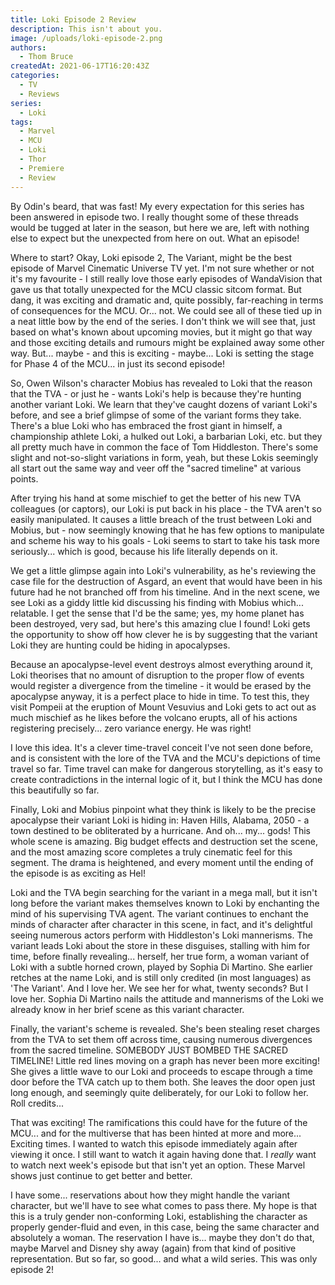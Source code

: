 ```yaml
---
title: Loki Episode 2 Review
description: This isn't about you.
image: /uploads/loki-episode-2.png
authors:
  - Thom Bruce
createdAt: 2021-06-17T16:20:43Z
categories:
  - TV
  - Reviews
series:
  - Loki
tags:
  - Marvel
  - MCU
  - Loki
  - Thor
  - Premiere
  - Review
---
```


By Odin's beard, that was fast! My every expectation for this series has been answered in episode two. I really thought some of these threads would be tugged at later in the season, but here we are, left with nothing else to expect but the unexpected from here on out. What an episode!

<spoiler-warning>
<template>
<ul>
<li>Spoilers for Loki Episode 2</li>
<li>Potential spoilers for the rest of the season</li>
</ul>
</template>
</spoiler-warning>

Where to start? Okay, Loki episode 2, The Variant, might be the best episode of Marvel Cinematic Universe TV yet. I'm not sure whether or not it's my favourite - I still really love those early episodes of WandaVision that gave us that totally unexpected for the MCU classic sitcom format. But dang, it was exciting and dramatic and, quite possibly, far-reaching in terms of consequences for the MCU. Or... not. We could see all of these tied up in a neat little bow by the end of the series. I don't think we will see that, just based on what's known about upcoming movies, but it might go that way and those exciting details and rumours might be explained away some other way. But... maybe - and this is exciting - maybe... Loki is setting the stage for Phase 4 of the MCU... in just its second episode!

So, Owen Wilson's character Mobius has revealed to Loki that the reason that the TVA - or just he - wants Loki's help is because they're hunting another variant Loki. We learn that they've caught dozens of variant Loki's before, and see a brief glimpse of some of the variant forms they take. There's a blue Loki who has embraced the frost giant in himself, a championship athlete Loki, a hulked out Loki, a barbarian Loki, etc. but they all pretty much have in common the face of Tom Hiddleston. There's some slight and not-so-slight variations in form, yeah, but these Lokis seemingly all start out the same way and veer off the "sacred timeline" at various points.

After trying his hand at some mischief to get the better of his new TVA colleagues (or captors), our Loki is put back in his place - the TVA aren't so easily manipulated. It causes a little breach of the trust between Loki and Mobius, but - now seemingly knowing that he has few options to manipulate and scheme his way to his goals - Loki seems to start to take his task more seriously... which is good, because his life literally depends on it.

<fountain-screenplay>
<template>
MOBIUS
Let me park you at this desk and don't be afraid to really lean into this work. Here's a good trick for you: Pretend your life depends on it. I'm gonna get a snack.
</template>
</fountain-screenplay>

We get a little glimpse again into Loki's vulnerability, as he's reviewing the case file for the destruction of Asgard, an event that would have been in his future had he not branched off from his timeline. And in the next scene, we see Loki as a giddy little kid discussing his finding with Mobius which... relatable. I get the sense that I'd be the same; yes, my home planet has been destroyed, very sad, but here's this amazing clue I found! Loki gets the opportunity to show off how clever he is by suggesting that the variant Loki they are hunting could be hiding in apocalypses.

Because an apocalypse-level event destroys almost everything around it, Loki theorises that no amount of disruption to the proper flow of events would register a divergence from the timeline - it would be erased by the apocalypse anyway, it is a perfect place to hide in time. To test this, they visit Pompeii at the eruption of Mount Vesuvius and Loki gets to act out as much mischief as he likes before the volcano erupts, all of his actions registering precisely... zero variance energy. He was right!

I love this idea. It's a clever time-travel conceit I've not seen done before, and is consistent with the lore of the TVA and the MCU's depictions of time travel so far. Time travel can make for dangerous storytelling, as it's easy to create contradictions in the internal logic of it, but I think the MCU has done this beautifully so far.

Finally, Loki and Mobius pinpoint what they think is likely to be the precise apocalypse their variant Loki is hiding in: Haven Hills, Alabama, 2050 - a town destined to be obliterated by a hurricane. And oh... my... gods! This whole scene is amazing. Big budget effects and destruction set the scene, and the most amazing score completes a truly cinematic feel for this segment. The drama is heightened, and every moment until the ending of the episode is as exciting as Hel!

Loki and the TVA begin searching for the variant in a mega mall, but it isn't long before the variant makes themselves known to Loki by enchanting the mind of his supervising TVA agent. The variant continues to enchant the minds of character after character in this scene, in fact, and it's delightful seeing numerous actors perform with Hiddleston's Loki mannerisms. The variant leads Loki about the store in these disguises, stalling with him for time, before finally revealing... herself, her true form, a woman variant of Loki with a subtle horned crown, played by Sophia Di Martino. She earlier retches at the name Loki, and is still only credited (in most languages) as 'The Variant'. And I love her. We see her for what, twenty seconds? But I love her. Sophia Di Martino nails the attitude and mannerisms of the Loki we already know in her brief scene as this variant character.

<fountain-screenplay>
<template>
THE VARIANT
This isn't about you.
</template>
</fountain-screenplay>

Finally, the variant's scheme is revealed. She's been stealing reset charges from the TVA to set them off across time, causing numerous divergences from the sacred timeline. SOMEBODY JUST BOMBED THE SACRED TIMELINE! Little red lines moving on a graph has never been more exciting! She gives a little wave to our Loki and proceeds to escape through a time door before the TVA catch up to them both. She leaves the door open just long enough, and seemingly quite deliberately, for our Loki to follow her. Roll credits...

That was exciting! The ramifications this could have for the future of the MCU... and for the multiverse that has been hinted at more and more... Exciting times. I wanted to watch this episode immediately again after viewing it once. I still want to watch it again having done that. I _really_ want to watch next week's episode but that isn't yet an option. These Marvel shows just continue to get better and better.

I have some... reservations about how they might handle the variant character, but we'll have to see what comes to pass there. My hope is that this is a truly gender non-conforming Loki, establishing the character as properly gender-fluid and even, in this case, being the same character and absolutely a woman. The reservation I have is... maybe they don't do that, maybe Marvel and Disney shy away (again) from that kind of positive representation. But so far, so good... and what a wild series. This was only episode 2!